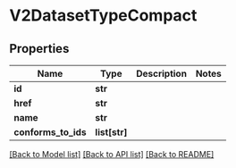 # V2DatasetTypeCompact

## Properties
Name | Type | Description | Notes
------------ | ------------- | ------------- | -------------
**id** | **str** |  | 
**href** | **str** |  | 
**name** | **str** |  | 
**conforms_to_ids** | **list[str]** |  | 

[[Back to Model list]](../README.md#documentation-for-models) [[Back to API list]](../README.md#documentation-for-api-endpoints) [[Back to README]](../README.md)

